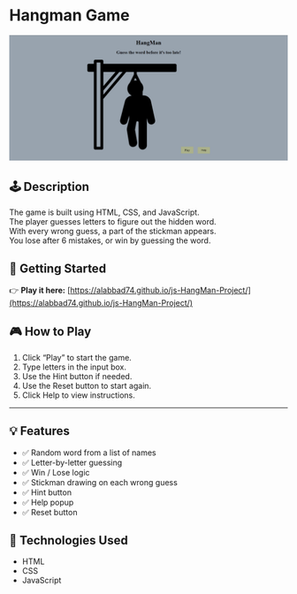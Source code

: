 #  Hangman Game 

![Game Screenshot](./assets/screenshot.png)

## 🕹️ Description

The game is built using HTML, CSS, and JavaScript.  
The player guesses letters to figure out the hidden word.  
With every wrong guess, a part of the stickman appears.  
You lose after 6 mistakes, or win by guessing the word. 

## 🚀 Getting Started 

👉 **Play it here:** [https://alabbad74.github.io/js-HangMan-Project/](https://alabbad74.github.io/js-HangMan-Project/)



## 🎮 How to Play

1. Click “Play” to start the game.
2. Type letters in the input box.
3. Use the Hint button if needed.
4. Use the Reset button to start again.
5. Click Help to view instructions. 

---

## 💡 Features

- ✅ Random word from a list of names  
- ✅ Letter-by-letter guessing  
- ✅ Win / Lose logic  
- ✅ Stickman drawing on each wrong guess  
- ✅ Hint button  
- ✅ Help popup  
- ✅ Reset button  


## 🧰 Technologies Used

- HTML  
- CSS  
- JavaScript  



